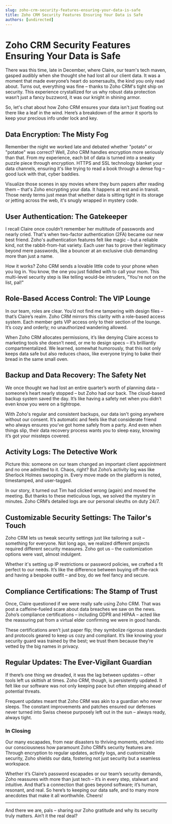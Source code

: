 ```yaml
---
slug: zoho-crm-security-features-ensuring-your-data-is-safe
title: Zoho CRM Security Features Ensuring Your Data is Safe
authors: [undirected]
---
```


# Zoho CRM Security Features Ensuring Your Data is Safe

There was this time, late in December, where Claire, our team's tech maven, gasped audibly when she thought she had lost all our client data. It was a moment that made everyone’s heart do somersaults, the kind you only read about. Turns out, everything was fine – thanks to Zoho CRM's tight ship on security. This experience crystallized for us why robust data protection wasn’t just a fancy buzzword, it was our knight in shining armor.

So, let's chat about how Zoho CRM ensures your data isn't just floating out there like a leaf in the wind. Here’s a breakdown of the armor it sports to keep your precious info under lock and key.

## Data Encryption: The Misty Fog

Remember the night we worked late and debated whether "potato" or "potatoe" was correct? Well, Zoho CRM handles encryption more seriously than that. From my experience, each bit of data is turned into a sneaky puzzle piece through encryption. HTTPS and SSL technology blanket your data channels, ensuring it's like trying to read a book through a dense fog – good luck with that, cyber baddies.

Visualize those scenes in spy movies where they burn papers after reading them – that's Zoho encrypting your data. It happens at rest and in transit. Those nerdy terms just mean that whether data is sitting tight in its storage or jetting across the web, it's snugly wrapped in mystery code.

## User Authentication: The Gatekeeper

I recall Claire once couldn’t remember her multitude of passwords and nearly cried. That's when two-factor authentication (2FA) became our new best friend. Zoho's authentication features felt like magic – but a reliable kind, not the rabbit-from-hat variety. Each user has to prove their legitimacy beyond mere passwords, like a bouncer at an exclusive club demanding more than just a name.

How it works? Zoho CRM sends a lovable little code to your phone when you log in. You know, the one you just fiddled with to call your mom. This multi-level security step is like telling would-be intruders, "You're not on the list, pal!"

## Role-Based Access Control: The VIP Lounge

In our team, roles are clear. You’d not find me tampering with design files – that’s Claire’s realm. Zoho CRM mirrors this clarity with a role-based access system. Each member gets VIP access only to their section of the lounge. It’s cozy and orderly; no unauthorized wandering allowed.

When Zoho CRM allocates permissions, it’s like denying Claire access to marketing tools she doesn’t need, or me to design specs – it’s brilliantly compartmentalized. We learned, somewhat humorously, that this not only keeps data safe but also reduces chaos, like everyone trying to bake their bread in the same small oven.

## Backup and Data Recovery: The Safety Net

We once thought we had lost an entire quarter’s worth of planning data – someone’s heart nearly stopped – but Zoho had our back. The cloud-based backup system saved the day. It’s like having a safety net when you didn’t even know you were on a tightrope.

With Zoho's regular and consistent backups, our data isn't going anywhere without our consent. It’s automatic and feels like that considerate friend who always ensures you’ve got home safely from a party. And even when things slip, their data recovery process wants you to sleep easy, knowing it’s got your missteps covered.

## Activity Logs: The Detective Work

Picture this: someone on our team changed an important client appointment and no one admitted to it. Chaos, right? But Zoho’s activity log was like Sherlock Holmes swooping in. Every move made on the platform is noted, timestamped, and user-tagged.

In our story, it turned out Tim had clicked wrong (again) and moved the meeting. But thanks to these meticulous logs, we solved the mystery in minutes. Zoho CRM’s detailed logs are our personal sleuths on duty 24/7.

## Customizable Security Settings: The Tailor's Touch

Zoho CRM lets us tweak security settings just like tailoring a suit – something for everyone. Not long ago, we realized different projects required different security measures. Zoho got us – the customization options were vast, almost indulgent.

Whether it's setting up IP restrictions or password policies, we crafted a fit perfect to our needs. It’s like the difference between buying off-the-rack and having a bespoke outfit – and boy, do we feel fancy and secure.

## Compliance Certifications: The Stamp of Trust

Once, Claire questioned if we were really safe using Zoho CRM. That was post a caffeine-fueled scare about data breaches we saw on the news. Zoho’s compliance certifications – including GDPR and HIPAA – acted like the reassuring pat from a virtual elder confirming we were in good hands.

These certifications aren’t just paper flip; they symbolize rigorous standards and protocols geared to keep us cozy and compliant. It’s like knowing your security guard was trained by the best; we trust them because they’re vetted by the big names in privacy.

## Regular Updates: The Ever-Vigilant Guardian

If there’s one thing we dreaded, it was the lag between updates – other tools left us skittish at times. Zoho CRM, though, is persistently updated. It felt like our software was not only keeping pace but often stepping ahead of potential threats.

Frequent updates meant that Zoho CRM was akin to a guardian who never sleeps. The constant improvements and patches ensured our defenses never turned into Swiss cheese purposely left out in the sun – always ready, always tight.

### In Closing

Our many escapades, from near disasters to thriving moments, etched into our consciousness how paramount Zoho CRM’s security features are. Through encryption to regular updates, activity logs, and customizable security, Zoho shields our data, fostering not just security but a seamless workspace.

Whether it’s Claire’s password escapades or our team’s security demands, Zoho reassures with more than just tech – it’s in every step, stalwart and intuitive. And that’s a connection that goes beyond software; it’s human, resonant, and real. So here’s to keeping our data safe, and to many more anecdotes that make it all worthwhile. Cheers!

---

And there we are, pals – sharing our Zoho gratitude and why its security truly matters. Ain’t it the real deal?